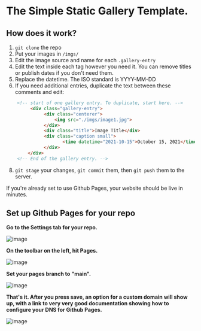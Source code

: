 # The Simple Static Gallery Template.

## How does it work?

1. `git clone` the repo
2. Put your images in `/imgs/`
3. Edit the image source and name for each `.gallery-entry`
4. Edit the text inside each tag however you need it. You can remove titles or publish dates if you don't need them.
5. Replace the datetime. The ISO standard is YYYY-MM-DD
6. If you need additional entries, duplicate the text between these comments and edit:
```html
    <!-- start of one gallery entry. To duplicate, start here. -->
         <div class="gallery-entry">
              <div class="centerer">
                  <img src="./imgs/image1.jpg">
              </div>
              <div class="title">Image Title</div>
              <div class="caption small">
                     <time datetime="2021-10-15">October 15, 2021</time>
              </div>
        </div>
    <!-- End of the gallery entry. -->
```
8. `git stage` your changes, `git commit` them, then `git push` them to the server.

If you're already set to use Github Pages, your website should be live in minutes.

## Set up Github Pages for your repo

**Go to the Settings tab for your repo.**

![image](https://github.com/user-attachments/assets/172a292c-9812-469c-9ded-ec7fc4578528)

**On the toolbar on the left, hit Pages.**

![image](https://github.com/user-attachments/assets/bec4bd9e-1cfb-4346-85de-4ebc6e80faaa)

**Set your pages branch to "main".**

![image](https://github.com/user-attachments/assets/532a4890-60da-4bf2-bb1c-aefd31fbf887)

**That's it. After you press save, an option for a custom domain will show up, with a link to very very good documentation showing how to configure your DNS for Github Pages.**

![image](https://github.com/user-attachments/assets/b4664c0d-4798-4842-a62c-ecb190bac3dd)
